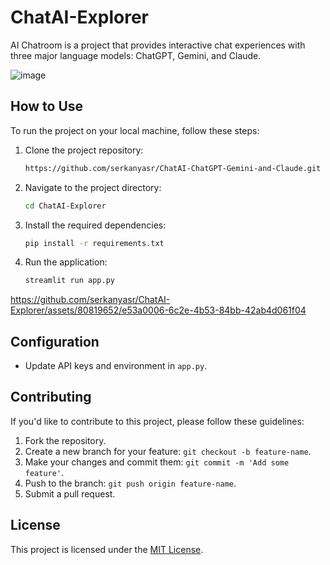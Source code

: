 # ChatAI-Explorer

AI Chatroom is a project that provides interactive chat experiences with three major language models: ChatGPT, Gemini, and Claude.

![image](https://github.com/serkanyasr/ChatAI-Explorer/assets/80819652/eb68d1be-6dd2-4606-a963-a51dbd34a7f4)


## How to Use

To run the project on your local machine, follow these steps:

1. Clone the project repository:

    ```bash
    https://github.com/serkanyasr/ChatAI-ChatGPT-Gemini-and-Claude.git
    ```

2. Navigate to the project directory:

    ```bash
    cd ChatAI-Explorer
    ```

3. Install the required dependencies:

    ```bash
    pip install -r requirements.txt
    ```

4. Run the application:

    ```bash
    streamlit run app.py
    ```



https://github.com/serkanyasr/ChatAI-Explorer/assets/80819652/e53a0006-6c2e-4b53-84bb-42ab4d061f04



## Configuration

- Update API keys and environment in `app.py`.

## Contributing

If you'd like to contribute to this project, please follow these guidelines:

1. Fork the repository.
2. Create a new branch for your feature: `git checkout -b feature-name`.
3. Make your changes and commit them: `git commit -m 'Add some feature'`.
4. Push to the branch: `git push origin feature-name`.
5. Submit a pull request.

## License

This project is licensed under the [MIT License](LICENSE).

